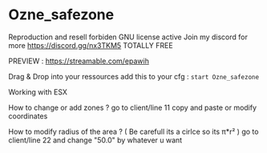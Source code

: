 # Ozne_safezone

Reproduction and resell forbiden
GNU license active
Join my discord for more https://discord.gg/nx3TKM5
TOTALLY FREE

PREVIEW : https://streamable.com/epawih

Drag & Drop into your ressources
add this to your cfg : ``start Ozne_safezone``

Working with ESX

How to change or add zones ?
go to client/line 11 copy and paste or modify coordinates

How to modify radius of the area ?
( Be carefull its a cirlce so its π*r² )
go to client/line 22 and change "50.0" by whatever u want